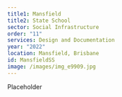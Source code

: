 ```yaml
---
title1: Mansfield
title2: State School
sector: Social Infrastructure
order: "11"
services: Design and Documentation
year: "2022"
location: Mansfield, Brisbane
id: MansfieldSS
image: /images/img_e9909.jpg
---
```

P﻿laceholder